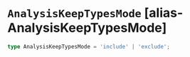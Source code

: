 # `AnalysisKeepTypesMode` [alias-AnalysisKeepTypesMode]
```typescript
type AnalysisKeepTypesMode = 'include' | 'exclude';
```
